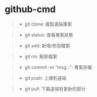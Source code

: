 # github-cmd
>- git clone: 複製遠端專案

>- git status: 查看專案狀態

>- git add: 新增/修改檔案

>- git rm: 刪除檔案

>- git commit -m "msg...": 專案存檔

>- git push: 上傳到遠端

>- git pull: 下載遠端有更新的部分
